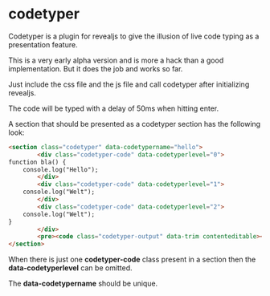 codetyper
=========

Codetyper is a plugin for revealjs to give the illusion of live code typing as a presentation feature.

This is a very early alpha version and is more a hack than a good implementation. But it does the job and works so far.

Just include the css file and the js file and call codetyper after initializing revealjs.

The code will be typed with a delay of 50ms when hitting enter.

A section that should be presented as a codetyper section has the following look:

```html
<section class="codetyper" data-codetypername="hello">
		<div class="codetyper-code" data-codetyperlevel="0">
function bla() {
	console.log("Hello");
		</div>
		<div class="codetyper-code" data-codetyperlevel="1">
	console.log("Welt");
		</div>
		<div class="codetyper-code" data-codetyperlevel="2">
	console.log("Welt");
}
		</div>
		<pre><code class="codetyper-output" data-trim contenteditable></code></pre>
</section>
```

When there is just one **codetyper-code** class present in a section then the **data-codetyperlevel** can be omitted.

The **data-codetypername** should be unique.
